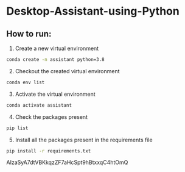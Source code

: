 # Desktop-Assistant-using-Python


## How to run:

1. Create a new virtual environment
```bash
conda create -n assistant python=3.8
```

2. Checkout the created virtual environment
```bash
conda env list

```

3. Activate the virtual environment
```bash
conda activate assistant

```

4. Check the packages present
```bash
pip list

```

5. Install all the packages present in the requirements file
```bash
pip install -r requirements.txt

```


AIzaSyA7dtVBKkqzZF7aHcSpt9hBtxxqC4htOmQ
